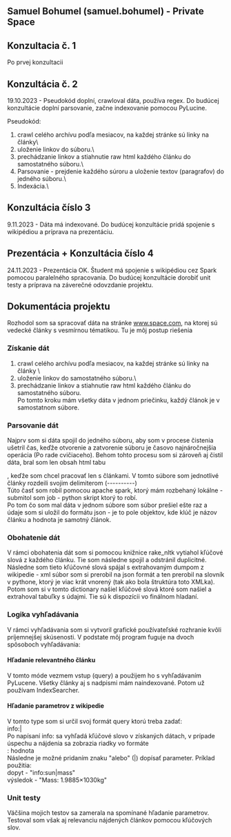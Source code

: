 ## Samuel Bohumel (samuel.bohumel) - Private Space 


## Konzultacia č. 1 
Po prvej konzultacii

## Konzultácia č. 2 

19.10.2023 - Pseudokód doplní, crawloval dáta, používa regex. Do budúcej konzultácie doplní parsovanie, začne indexovanie pomocou PyLucine.


Pseudokód:

1.  crawl celého archívu podľa mesiacov, na každej stránke sú linky na články\
2.  uloženie linkov do súboru.\
3.  prechádzanie linkov a stiahnutie raw html každého článku do samostatného súboru.\
4.  Parsovanie - prejdenie každého súroru a uloženie textov (paragrafov) do jedného súboru.\
5.  Indexácia.\

## Konzultácia číslo 3 

9.11.2023 - Dáta má indexované. Do budúcej konzultácie pridá spojenie s wikipédiou a príprava na prezentáciu.

## Prezentácia + Konzultácia číslo 4 

24.11.2023 - Prezentácia OK. Študent má spojenie s wikipédiou cez Spark pomocou paralelného spracovania. Do budúcej konzultácie dorobiť unit testy a príprava na záverečné odovzdanie projektu.

## Dokumentácia projektu 
Rozhodol som sa spracovať dáta na stránke www.space.com, na ktorej sú vedecké články s vesmírnou tématikou. Tu je môj postup riešenia

### Získanie dát 
1.  crawl celého archívu podľa mesiacov, na každej stránke sú linky na články \
2.  uloženie linkov do samostatného súboru.\
3.  prechádzanie linkov a stiahnutie raw html každého článku do samostatného súboru.\
Po tomto kroku mám všetky dáta v jednom priečinku, každý článok je v samostatnom súbore.
### Parsovanie dát 
Najprv som si dáta spojil do jedného súboru, aby som v procese čistenia ušetril čas, keďže otvorenie a zatvorenie súboru je časovo najnáročnejšia operácia (Po rade cvičiaceho). Behom tohto procesu som si zároveň aj čistil dáta, bral som len obsah html tabu <p></p>, keďže som chcel pracovať len s článkami. V tomto súbore som jednotlivé články rozdeili svojim delimiterom (----------) \
Túto časť som robil pomocou apache spark, ktorý mám rozbehaný lokálne - submitol som job - python skript ktorý to robí. \
Po tom čo som mal dáta v jednom súbore som súbor prešiel ešte raz a údaje som si uložil do formátu json - je to pole objektov, kde klúč je názov článku a hodnota je samotný článok.

### Obohatenie dát 
V rámci obohatenia dát som si pomocou knižnice rake_nltk vytiahol kľúčové slová z každého článku. Tie som následne spojil a odstránil duplicitné. \
Následne som tieto kľúčovné slová spájal s extrahovaným dumpom z wikipedie - xml súbor som si prerobil na json formát a ten prerobil na slovník v pythone, ktorý je viac krát vnorený (tak ako bola štruktúra toto XMLka). \
Potom som si v tomto dictionary našiel kľúčové slová ktoré som našiel a extrahoval tabuľky s údajmi. Tie sú k dispozícii vo finálnom hladaní.

### Logika vyhľadávania 
V rámci vyhľadávania som si vytvoril grafické používateľské rozhranie kvôli príjemnejšej skúsenosti.
V podstate môj program fuguje na dvoch spôsoboch vyhľadávania:
#### Hľadanie relevantného článku 
V tomto móde vezmem vstup (query) a použijem ho s vyhľadávaním PyLucene. Všetky články aj s nadpismi mám naindexované. Potom už používam IndexSearcher. 
#### Hľadanie parametrov z wikipedie 
V tomto type som si určil svoj formát query ktorú treba zadať: \
info:<keyword>|<argument> \
Po napísaní info:<keyword> sa vyhľadá kľúčové slovo v získaných dátach, v prípade úspechu a nájdenia sa zobrazia riadky vo formáte \
<parameter>: hodnota \
Následne je možné pridaním znaku "alebo" (|) dopísať parameter. Príklad použitia: \
dopyt - "info:sun|mass" \
výsledok - "Mass: 1.9885×1030kg"

### Unit testy 
Väčšina mojich testov sa zamerala na spomínané hľadanie parametrov. Testoval som však aj relevanciu nájdených článkov pomocou kľúčových slov.
